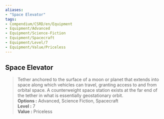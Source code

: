 ```yaml
---
aliases:
- "Space Elevator"
tags:
- Compendium/CSRD/en/Equipment
- Equipment/Advanced
- Equipment/Science-Fiction
- Equipment/Spacecraft
- Equipment/Level/7
- Equipment/Value/Priceless
---
```


  
## Space Elevator  
  
>Tether anchored to the surface of a moon or planet that extends into space along which vehicles can travel, granting access to and from orbital space. A counterweight space station exists at the far end of the tether in what is essentially geostationary orbit.  
> **Options :** Advanced, Science Fiction, Spacecraft  
> **Level :** 7  
> **Value :** Priceless